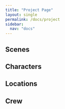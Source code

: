 ```yaml
---
title: "Project Page"
layout: single
permalink: /docs/project
sidebar:
  nav: "docs"
---
```


## Scenes

## Characters

## Locations

## Crew
